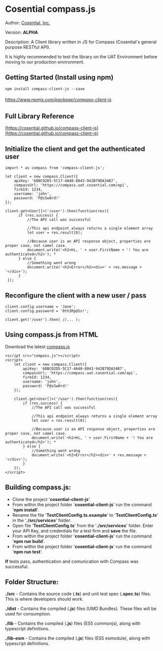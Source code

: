 # Cosential compass.js

Author: [Cosential, Inc.](https://www.cosential.com/)

Version: **ALPHA**

Description: A Client library written in JS for Compass (Cosential's general purpose RESTful API).

It is highly recommended to test the library on the UAT Environment before moving to our production environment.

## Getting Started (Install using npm)

```
npm install compass-client-js --save
```

###### https://www.npmjs.com/package/compass-client-js

## Full Library Reference

[https://cosential.github.io/compass-client-js](https://cosential.github.io/compass-client-js)


## Initialize the client and get the authenticated user

```
import * as compass from 'compass-client-js';

let client = new compass.Client({
    apiKey: '68BC02D5-5C17-4A40-8043-942B79DA34B7',
    compassUrl: 'https://compass.uat.cosential.com/api',
    firmId: 1234,
    username: 'john',
    password: 'P@sSw0rd!'
});

client.get<User[]>('/user').then(function(res){ 
      if (res.success) { 
          //The API call was successful
 
          //This api endpoint always returns a single element array
          let user = res.result[0]; 
 
          //Because user is an API response object, properties are proper case, not camel case.
          document.write('<h2>Hi, ' + user.FirstName + '! You are authenticated</h2>'); *          
      } else {
          //Something went wrong
          document.write('<h2>Error</h2><div>' + res.message + '</div>');
      }
 });
```

## Reconfigure the client with a new user / pass

```
client.config.username = 'Jane';
client.config.password = '0th3Rp@Ss!';

client.get('/user').then( //... );
```

## Using compass.js from HTML

Download the latest [compass.js](./dist/compass.zip)

```
<script src="compass.js"></script>
<script>
    let client = new compass.Client({
        apiKey: '68BC02D5-5C17-4A40-8043-942B79DA34B7',
        compassUrl: 'https://compass.uat.cosential.com/api',
        firmId: 1234,
        username: 'john',
        password: 'P@sSw0rd!'
    });

    client.get<User[]>('/user').then(function(res){ 
        if (res.success) { 
            //The API call was successful
    
            //This api endpoint always returns a single element array
            let user = res.result[0]; 
    
            //Because user is an API response object, properties are proper case, not camel case.
            document.write('<h2>Hi, ' + user.FirstName + '! You are authenticated</h2>'); *          
        } else {
            //Something went wrong
            document.write('<h2>Error</h2><div>' + res.message + '</div>');
        }
    });
</script>
```

## Building compass.js:

- Clone the project '**cosential-client-js**'.
- From within the project folder '**cosential-client-js**' run the command '**npm install**'.
- Rename the file '**TestClientConfig.ts.example**' to '**TestClientConfig.ts**' in the '**./src/services**' folder.
- Open file '**TestClientConfig.ts**' from the '**./src/services**' folder. Enter your API Key, and credentials for a test firm and **save** the file.
- From within the project folder '**cosential-client-js**' run the command '**npm run build**'.
- From within the project folder '**cosential-client-js**' run the command '**npm run test**'.


**If** tests pass, authentication and comunication with Compass was successful.

## Folder Structure:

**./src** - Contains the source code (**.ts**) and unit test spec (**.spec.ts**) files. This is where developers should work.

**./dist** - Contains the compiled (**.js**) files (UMD Bundles). These files will be used for consumption. 

**./lib** - Contains the compiled (**.js**) files (ES5 commonjs), along with typescript definitions.

**./lib-esm** - Contains the compiled (**.js**) files (ES5 esmodule), along with typescript definitions.